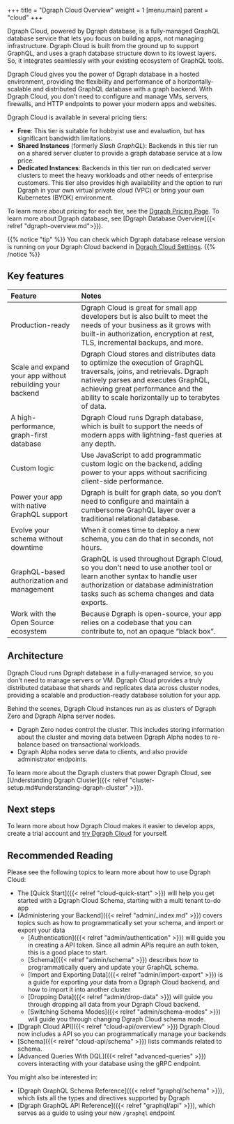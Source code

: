+++
title = "Dgraph Cloud Overview"
weight = 1
[menu.main]
    parent = "cloud"
+++

Dgraph Cloud, powered by Dgraph database, is a fully-managed GraphQL database
service that lets you focus on building apps, not managing infrastructure. Dgraph
Cloud is built from the ground up to support GraphQL, and uses a graph database
structure down to its lowest layers. So, it integrates seamlessly with your
existing ecosystem of GraphQL tools.

Dgraph Cloud gives you the power of Dgraph database in a hosted environment,
providing the flexibility and performance of a horizontally-scalable and
distributed GraphQL database with a graph backend. With Dgraph Cloud, you
don’t need to configure and manage VMs, servers, firewalls, and HTTP endpoints
to power your modern apps and websites.

Dgraph Cloud is available in several pricing tiers:

* **Free**: This tier is suitable for hobbyist use and evaluation, but has significant bandwidth limitations.
* **Shared Instances** (formerly *Slash GraphQL*): Backends in this tier run on a shared server cluster to provide a graph database service at a low price.
* **Dedicated Instances**: Backends in this tier run on dedicated server clusters to meet the heavy workloads and other needs of enterprise customers. This tier also provides high availability and the option to run Dgraph in your own virtual private cloud (VPC) or bring your own Kubernetes (BYOK) environment.

To learn more about pricing for each tier, see the [Dgraph Pricing Page](https://dgraph.io/pricing).
To learn more about Dgraph database, see [Dgraph Database Overview]{{< relref "dgraph-overview.md">}}).

{{% notice "tip" %}}
You can check which Dgraph database release version is running on your Dgraph Cloud backend in [Dgraph Cloud Settings](https://cloud.dgraph.io/_/settings).
{{% /notice %}}

## Key features

| Feature        | Notes     |
| :------------- | :------------- |
| Production-ready | Dgraph Cloud is great for small app developers but is also built to meet the needs of your business as it grows with built-in authorization, encryption at rest, TLS, incremental backups, and more. |
| Scale and expand your app without rebuilding your backend | Dgraph Cloud stores and distributes data to optimize the execution of GraphQL traversals, joins, and retrievals. Dgraph natively parses and executes GraphQL, achieving great performance and the ability to scale horizontally up to terabytes of data. |
| A high-performance, graph-first database | Dgraph Cloud runs Dgraph database, which is built to support the needs of modern apps with lightning-fast queries at any depth. |
| Custom logic | Use JavaScript to add programmatic custom logic on the backend, adding power to your apps without sacrificing client-side performance. |
| Power your app with native GraphQL support | Dgraph is built for graph data, so you don’t need to configure and maintain a cumbersome GraphQL layer over a traditional relational database. |
| Evolve your schema without downtime | When it comes time to deploy a new schema, you can do that in seconds, not hours. |
| GraphQL-based authorization and management | GraphQL is used throughout Dgraph Cloud, so you don’t need to use another tool or learn another syntax to handle user authorization or database administration tasks such as schema changes and data exports. |
| Work with the Open Source ecosystem | Because Dgraph is open-source, your app relies on a codebase that you can contribute to, not an opaque “black box”. |

## Architecture

Dgraph Cloud runs Dgraph database in a fully-managed service, so you don't need
to manage servers or VM. Dgraph Cloud provides a truly distributed database that shards and
replicates data across cluster nodes, providing a scalable and production-ready
database solution for your app.

Behind the scenes, Dgraph Cloud instances run as as clusters of Dgraph Zero and
Dgraph Alpha server nodes.

*  Dgraph Zero nodes control the cluster. This includes storing information
   about the cluster and moving data between Dgraph Alpha nodes to re-balance
   based on transactional workloads.
*  Dgraph Alpha nodes serve data to clients, and also provide administrator
   endpoints.

To learn more about the Dgraph clusters that power Dgraph Cloud, see
[Understanding Dgraph Cluster]({{< relref "cluster-setup.md#understanding-dgraph-cluster" >}}).

## Next steps

To learn more about how Dgraph Cloud makes it easier to develop apps, create a
trial account and [try Dgraph Cloud](https://cloud.dgraph.io) for yourself.

## Recommended Reading

Please see the following topics to learn more about how to use Dgraph Cloud:

- The [Quick Start]({{< relref "cloud-quick-start" >}}) will help you get started with a Dgraph Cloud Schema, starting with a multi tenant to-do app
- [Administering your Backend]({{< relref "admin/_index.md" >}}) covers topics such as how to programmatically set your schema, and import or export your data
  - [Authentication]({{< relref "admin/authentication" >}}) will guide you in creating a API token. Since all admin APIs require an auth token, this is a good place to start.
  - [Schema]({{< relref "admin/schema" >}}) describes how to programmatically query and update your GraphQL schema.
  - [Import and Exporting Data]({{< relref "admin/import-export" >}}) is a guide for exporting your data from a Dgraph Cloud backend, and how to import it into another cluster
  - [Dropping Data]({{< relref "admin/drop-data" >}}) will guide you through dropping all data from your Dgraph Cloud backend.
  - [Switching Schema Modes]({{< relref "admin/schema-modes" >}}) will guide you through changing Dgraph Cloud schema mode.
- [Dgraph Cloud API]({{< relref "cloud-api/overview" >}}) Dgraph Cloud now includes a API so you can programmatically manage your backends
- [Schema]({{< relref "cloud-api/schema" >}}) lists commands related to schema.
- [Advanced Queries With DQL]({{< relref "advanced-queries" >}}) covers interacting with your database using the gRPC endpoint.

You might also be interested in:

- [Dgraph GraphQL Schema Reference]({{< relref "graphql/schema" >}}), which lists all the types and directives supported by Dgraph
- [Dgraph GraphQL API Reference]({{< relref "graphql/api" >}}), which serves as a guide to using your new `/graphql` endpoint
